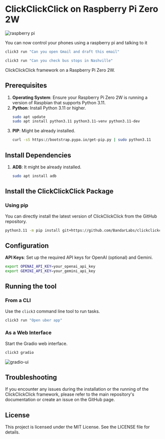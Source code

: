 # ClickClickClick on Raspberry Pi Zero 2W

![raspberry pi](https://github.com/user-attachments/assets/da020494-d167-40da-839f-fa2cb4442002)

You can now control your phones using a raspberry pi and talking to it

```python
click3 run "Can you open Gmail and draft this email"
```

```python
click3 run "Can you check bus stops in Nashville"
```


ClickClickClick framework on a Raspberry Pi Zero 2W.

## Prerequisites

1. **Operating System**: Ensure your Raspberry Pi Zero 2W is running a version of Raspbian that supports Python 3.11.
2. **Python**: Install Python 3.11 or higher.
   ```sh
   sudo apt update
   sudo apt install python3.11 python3.11-venv python3.11-dev
   ```
3. **PIP**: Might be already installed.
   ```sh
   curl -sS https://bootstrap.pypa.io/get-pip.py | sudo python3.11
   ```

## Install Dependencies

1. **ADB**: It might be already installed.
   ```sh
   sudo apt install adb
   ```



## Install the ClickClickClick Package

### Using pip

You can directly install the latest version of ClickClickClick from the GitHub repository.

```sh
python3.11 -m pip install git+https://github.com/BandarLabs/clickclickclick.git
```



## Configuration

 **API Keys**: Set up the required API keys for OpenAI (optional) and Gemini.

   ```sh
   export OPENAI_API_KEY=your_openai_api_key
   export GEMINI_API_KEY=your_gemini_api_key
   ```


## Running the tool

### From a CLI

Use the `click3` command line tool to run tasks.

```sh
click3 run "Open uber app"
```

### As a Web Interface

Start the Gradio web interface.

```sh
click3 gradio
```

![gradio-ui](https://github.com/user-attachments/assets/610540f3-d324-4b6a-af9f-14e275f3b520)

## Troubleshooting

If you encounter any issues during the installation or the running of the ClickClickClick framework, please refer to the main repository's documentation or create an issue on the GitHub page.

## License

This project is licensed under the MIT License. See the LICENSE file for details.
